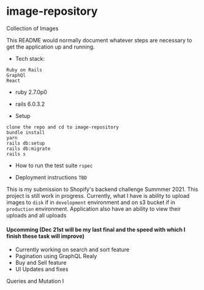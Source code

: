 # image-repository
Collection of Images 

This README would normally document whatever steps are necessary to get the
application up and running.

* Tech stack:
```
Ruby on Rails  
GraphQl
React
```

* ruby 2.7.0p0
* rails 6.0.3.2

* Setup
```
clone the repo and cd to image-repository
bundle install
yarn
rails db:setup
rails db:migrate
rails s
```

* How to run the test suite
`rspec`

* Deployment instructions
`TBD`

This is my submission to Shopify's backend challenge Summmer 2021. 
This project is still work in progress. Currently, what I have is ability to upload images to `disk` if in `development` environment and on s3 bucket if in `production` environment. Application also have an ability to view their uploads and all uploads 


#### Upcomming (Dec 21st will be my last final and the speed with which I finish these task will improve)
- Currently working on search and sort feature
- Pagination using GraphQL Realy
- Buy and Sell feature
- UI Updates and fixes

Queries and Mutation I 
